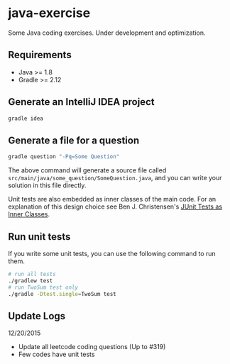 java-exercise
========

Some Java coding exercises. Under development and optimization.

## Requirements
* Java >= 1.8
* Gradle >= 2.12

## Generate an IntelliJ IDEA project

```bash
gradle idea
```

## Generate a file for a question

```bash
gradle question "-Pq=Some Question"
```

The above command will generate a source file called `src/main/java/some_question/SomeQuestion.java`, and you can write your solution in this file directly.

Unit tests are also embedded as inner classes of the main code. For an explanation of this design choice see Ben J. Christensen's [JUnit Tests as Inner Classes](http://benjchristensen.com/2011/10/23/junit-tests-as-inner-classes/).

## Run unit tests

If you write some unit tests, you can use the following command to run them.

```bash
# run all tests
./gradlew test 
# run TwoSum test only
./gradle -Dtest.single=TwoSum test
```

## Update Logs

12/20/2015
* Update all leetcode coding questions (Up to #319)
* Few codes have unit tests

